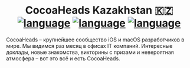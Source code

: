 <p align="center">
  <h1 align="center">
    CocoaHeads Kazakhstan 🇰🇿
    <br>
    <a href="https://t.me/cocoaheadskz" ><img alt="language" src="https://img.shields.io/badge/Telegram-group-blue.svg" /></a>
    <a href="https://t.me/cocoaheadskz_chat" ><img alt="language" src="https://img.shields.io/badge/Telegram-chat-green.svg" /></a>
    <a href="https://www.instagram.com/cocoaheadskz/" ><img alt="language" src="https://img.shields.io/badge/Instagram-Subscribe-blue.svg" /></a>
  </h1>
</p>

CocoaHeads – крупнейшее сообщество iOS и macOS разработчиков в мире. Мы видимся раз месяц в офисах IT компаний.
Интересные доклады, новые знакомства, викторины с призами и невероятная атмосфера – вот это всё и есть CocoaHeads.
